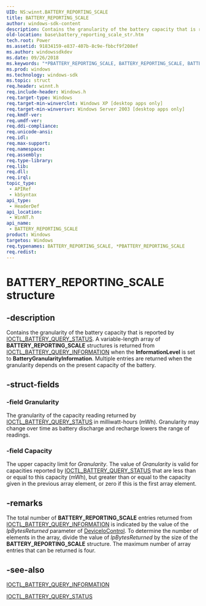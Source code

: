```yaml
---
UID: NS:winnt.BATTERY_REPORTING_SCALE
title: BATTERY_REPORTING_SCALE
author: windows-sdk-content
description: Contains the granularity of the battery capacity that is reported by IOCTL_BATTERY_QUERY_STATUS.
old-location: base\battery_reporting_scale_str.htm
tech.root: Power
ms.assetid: 91834159-e837-407b-8c9e-fbbcf9f208ef
ms.author: windowssdkdev
ms.date: 09/26/2018
ms.keywords: "*PBATTERY_REPORTING_SCALE, BATTERY_REPORTING_SCALE, BATTERY_REPORTING_SCALE structure, PBATTERY_REPORTING_SCALE, PBATTERY_REPORTING_SCALE structure pointer, _win32_battery_reporting_scale_str, base.battery_reporting_scale_str, winnt/BATTERY_REPORTING_SCALE, winnt/PBATTERY_REPORTING_SCALE"
ms.prod: windows
ms.technology: windows-sdk
ms.topic: struct
req.header: winnt.h
req.include-header: Windows.h
req.target-type: Windows
req.target-min-winverclnt: Windows XP [desktop apps only]
req.target-min-winversvr: Windows Server 2003 [desktop apps only]
req.kmdf-ver: 
req.umdf-ver: 
req.ddi-compliance: 
req.unicode-ansi: 
req.idl: 
req.max-support: 
req.namespace: 
req.assembly: 
req.type-library: 
req.lib: 
req.dll: 
req.irql: 
topic_type:
 - APIRef
 - kbSyntax
api_type:
 - HeaderDef
api_location:
 - WinNT.h
api_name:
 - BATTERY_REPORTING_SCALE
product: Windows
targetos: Windows
req.typenames: BATTERY_REPORTING_SCALE, *PBATTERY_REPORTING_SCALE
req.redist: 
---
```


# BATTERY_REPORTING_SCALE structure


## -description


Contains the granularity of the battery capacity that is reported by <a href="https://msdn.microsoft.com/7a7bf429-9b2c-4faf-9f27-fb5fd8dd18df">IOCTL_BATTERY_QUERY_STATUS</a>. A variable-length array of <b>BATTERY_REPORTING_SCALE</b> structures is returned from <a href="https://msdn.microsoft.com/4cc89b89-ab33-47c2-8327-9627cbd1595e">IOCTL_BATTERY_QUERY_INFORMATION</a> when the <b>InformationLevel</b> is set to <b>BatteryGranularityInformation</b>.   Multiple entries are returned when the granularity depends on the present capacity of the battery.
		


## -struct-fields




### -field Granularity

The granularity of the capacity reading returned by <a href="https://msdn.microsoft.com/7a7bf429-9b2c-4faf-9f27-fb5fd8dd18df">IOCTL_BATTERY_QUERY_STATUS</a> in milliwatt-hours (mWh).  Granularity may change over time as battery discharge and recharge lowers the range of readings.


### -field Capacity

The upper capacity limit for <i>Granularity</i>.   The value of <i>Granularity</i> is valid for capacities reported by <a href="https://msdn.microsoft.com/7a7bf429-9b2c-4faf-9f27-fb5fd8dd18df">IOCTL_BATTERY_QUERY_STATUS</a> that are less than or equal to this capacity (mWh), but greater than or equal to the capacity given in the previous array element, or zero if this is the first array element.


## -remarks



The total number of <b>BATTERY_REPORTING_SCALE</b> entries returned from <a href="https://msdn.microsoft.com/4cc89b89-ab33-47c2-8327-9627cbd1595e">IOCTL_BATTERY_QUERY_INFORMATION</a> is indicated by the value of the <i>lpBytesReturned</i> parameter of <a href="https://msdn.microsoft.com/1d35c087-6672-4fc6-baa1-a886dd9d3878">DeviceIoControl</a>. To determine the number of elements in the array, divide the value of <i>lpBytesReturned</i> by the size of the 
<b>BATTERY_REPORTING_SCALE</b> structure. The maximum number of array entries that can be returned is four.




## -see-also




<a href="https://msdn.microsoft.com/4cc89b89-ab33-47c2-8327-9627cbd1595e">IOCTL_BATTERY_QUERY_INFORMATION</a>



<a href="https://msdn.microsoft.com/7a7bf429-9b2c-4faf-9f27-fb5fd8dd18df">IOCTL_BATTERY_QUERY_STATUS</a>
 

 


